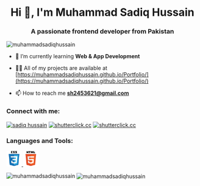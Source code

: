 <h1 align="center">Hi 👋, I'm Muhammad Sadiq Hussain</h1>
<h3 align="center">A passionate frontend developer from Pakistan</h3>

<p align="left"> <img src="https://komarev.com/ghpvc/?username=muhammadsadiqhussain&label=Profile%20views&color=0e75b6&style=flat" alt="muhammadsadiqhussain" /> </p>

- 🌱 I’m currently learning **Web & App Development**

- 👨‍💻 All of my projects are available at [https://muhammadsadiqhussain.github.io/Portfolio/](https://muhammadsadiqhussain.github.io/Portfolio/)

- 📫 How to reach me **sh2453621@gmail.com**

<h3 align="left">Connect with me:</h3>
<p align="left">
<a href="https://linkedin.com/in/sadiq hussain" target="blank"><img align="center" src="https://raw.githubusercontent.com/rahuldkjain/github-profile-readme-generator/master/src/images/icons/Social/linked-in-alt.svg" alt="sadiq hussain" height="30" width="40" /></a>
<a href="https://fb.com/shutterclick.cc" target="blank"><img align="center" src="https://raw.githubusercontent.com/rahuldkjain/github-profile-readme-generator/master/src/images/icons/Social/facebook.svg" alt="shutterclick.cc" height="30" width="40" /></a>
<a href="https://instagram.com/shutterclick.cc" target="blank"><img align="center" src="https://raw.githubusercontent.com/rahuldkjain/github-profile-readme-generator/master/src/images/icons/Social/instagram.svg" alt="shutterclick.cc" height="30" width="40" /></a>
</p>

<h3 align="left">Languages and Tools:</h3>
<p align="left"> <a href="https://www.w3schools.com/css/" target="_blank" rel="noreferrer"> <img src="https://raw.githubusercontent.com/devicons/devicon/master/icons/css3/css3-original-wordmark.svg" alt="css3" width="40" height="40"/> </a> <a href="https://www.w3.org/html/" target="_blank" rel="noreferrer"> <img src="https://raw.githubusercontent.com/devicons/devicon/master/icons/html5/html5-original-wordmark.svg" alt="html5" width="40" height="40"/> </a> </p>

<p><img align="left" src="https://github-readme-stats.vercel.app/api/top-langs?username=muhammadsadiqhussain&show_icons=true&locale=en&layout=compact" alt="muhammadsadiqhussain" /></p>

<p>&nbsp;<img align="center" src="https://github-readme-stats.vercel.app/api?username=muhammadsadiqhussain&show_icons=true&locale=en" alt="muhammadsadiqhussain" /></p>

